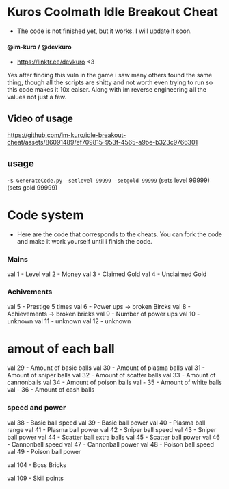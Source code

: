 
# Kuros Coolmath Idle Breakout Cheat 
- The code is not finished yet, but it works. I will update it soon.
#### @im-kuro / @devkuro
- https://linktr.ee/devkuro <3


Yes after finding this vuln in the game i saw many others found the same thing, though all the scripts
are shitty and not worth even trying to run so this code makes it 10x eaiser. Along with im reverse
engineering all the values not just a few.


## Video of usage

https://github.com/im-kuro/idle-breakout-cheat/assets/86091489/ef709815-953f-4565-a9be-b323c9766301



## usage

`~$ GenerateCode.py -setlevel 99999 -setgold 99999`
				(sets level 99999)  (sets gold 99999)




# Code system
- Here are the code that corresponds to the cheats. You can fork the code and make it work yourself until i finish the code.


### Mains
val 1 - Level
val 2 - Money
val 3 - Claimed Gold
val 4 - Unclaimed Gold

### Achivements
val 5 - Prestige 5 times
val 6 - Power ups -> broken Bircks
val 8 - Achievements -> broken bricks
val 9 - Number of power ups
val 10 - unknown
val 11 - unknown
val 12 - unknown


# amout of each ball
val 29 - Amount of basic balls
val 30 - Amount of plasma balls
val 31 - Amount of sniper balls
val 32 - Amount of scatter balls
val 33 - Amount of cannonballs
val 34 - Amount of poison balls
val - 35 - Amount of white balls
val - 36 - Amount of cash balls 

### speed and power
val 38 - Basic ball speed
val 39 - Basic ball power
val 40 - Plasma ball range
val 41 - Plasma ball power
val 42 - Sniper ball speed
val 43 - Sniper ball power
val 44 - Scatter ball extra balls
val 45 - Scatter ball power
val 46 - Cannonball speed
val 47 - Cannonball power
val 48 - Poison ball speed
val 49 - Poison ball power

val 104 - Boss Bricks

val 109 - Skill points
